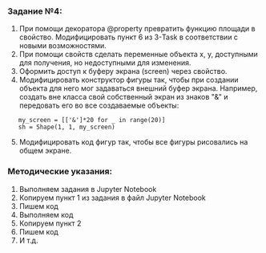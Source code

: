 ### Задание №4:
1.	При помощи декоратора @property превратить функцию площади в свойство. Модифицировать пункт 6 из 3-Task в соответствии с новыми возможностями.
2.	При помощи свойств сделать переменные объекта x, y, доступными для получения, но недоступными для изменения.
3.	Оформить доступ к буферу экрана (screen) через свойство.
4.	Модифицировать конструктор фигуры так, чтобы при создании объекта для него мог задаваться внешний буфер экрана. Например, создать вне класса свой собственный экран из знаков "&" и передовать его во все создаваемые объекты:
```
   my_screen = [['&']*20 for _ in range(20)]
   sh = Shape(1, 1, my_screen)
```    
5.	Модифицировать код фигур так, чтобы все фигуры рисовались на общем экране.

### Методические указания:
1. Выполняем задания в Jupyter Notebook
2. Копируем пункт 1 из задания в файл Jupyter Notebook
3. Пишем код
4. Выполняем код
5. Копируем пункт 2
6. Пишем код
7. И т.д.
